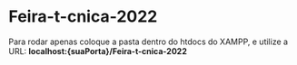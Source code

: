 # Feira-t-cnica-2022

Para rodar apenas coloque a pasta dentro do htdocs do XAMPP, e utilize a URL: <b>localhost:{suaPorta}/Feira-t-cnica-2022

